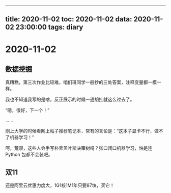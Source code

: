 
---
title: 2020-11-02
toc: 2020-11-02
data: 2020-11-02 23:00:00
tags: diary
---


# 2020-11-02

## 数据挖掘

真糟糕，第三次作业比较难，咱们班同学一般抄的三处答案，注释变量都一模一样。

我也不知道我写的是啥，反正展示的时候一通胡扯就这么过去了。

“嗯，很好，下一个！”

……

刚上大学的时候看网上帖子推荐笔记本，常有的言论是：“这本子显卡不行，做不了机器学习！” 

呵，荒谬，这些人会手写朴素贝叶斯决策树吗？张口闭口机器学习，怕是连Python 包都不会装吧。



## 双11

还是阿里云优惠力度大，1G1核1M1年只要87块，买它！



